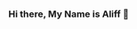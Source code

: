 ### Hi there, My Name is Aliff 👋

<!--
**AliffTaib/AliffTaib** is a ✨ _special_ ✨ repository because its `README.md` (this file) appears on your GitHub profile.

Here are some ideas to get you started:

- 🌱 I’m currently learning coding
- 👯 I’m pursing my Diploma in Computer Engineering

- ⚡ Fun fact: There actually 8 OSI layer if you tink bout it
      (EYE POWER)
-->
